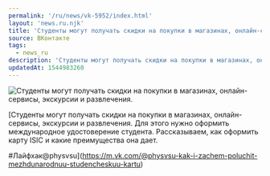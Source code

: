 ```yaml
---
permalink: '/ru/news/vk-5952/index.html'
layout: 'news.ru.njk'
title: 'Студенты могут получать скидки на покупки в магазинах, онлайн-сервисы, экскурсии и развлечения.'
source: ВКонтакте
tags:
  - news_ru
description: 'Студенты могут получать скидки на покупки в магазинах, онлайн-сервисы, экскурсии и развлечения.'
updatedAt: 1544983260
---
```

![Студенты могут получать скидки на покупки в магазинах, онлайн-сервисы, экскурсии и развлечения.](https://sun9-18.userapi.com/impf/c850232/v850232238/9471b/ZPizlvpUuC8.jpg?size=1024x683&quality=96&proxy=1&sign=d43991e91e526941ac2800198d9505cb&c_uniq_tag=Nu_GFpCL3PIj6TCxaNAQbcw6UNsBpZOg-QWTvR8LeZY&type=album)

[Студенты могут получать скидки на покупки в магазинах, онлайн-сервисы, экскурсии и развлечения. Для этого нужно оформить международное удостоверение студента. Рассказываем, как оформить карту ISIC и какие преимущества она дает.

#Лайфхак@physvsu](https://m.vk.com/@physvsu-kak-i-zachem-poluchit-mezhdunarodnuu-studencheskuu-kartu)
